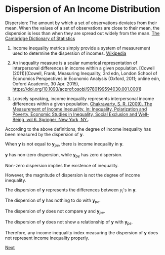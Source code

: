 # Dispersion of An Income Distribution

Dispersion: The amount by which a set of observations deviates from their mean. When the values of a set of observations are close to their mean, the dispersion is less than when they are spread out widely from the mean. [The Cambridge Dictionary of Statistics](https://www.cambridge.org/us/universitypress/subjects/statistics-probability/statistics-and-probability-general-interest/cambridge-dictionary-statistics-4th-edition?format=HB&isbn=9780521766999) 

1. Income inequality metrics simply provide a system of measurement used to determine the dispersion of incomes. [Wikipedia](https://en.wikipedia.org/wiki/Income_inequality_metrics)

2. An inequality measure is a scalar numerical representation of interpersonal differences in income within a given population. [Cowell (2011)](Cowell, Frank, Measuring Inequality, 3rd edn, London School of Economics Perspectives in Economic Analysis (Oxford, 2011; online edn, Oxford Academic, 30 Apr. 2015), https://doi.org/10.1093/acprof:osobl/9780199594030.001.0001)
   
3. Loosely speaking, income inequality represents interpersonal income differences within a given population. [Chakravarty, S. R. (2009). The Measurement of Income Inequality. In: Inequality, Polarization and Poverty. Economic Studies in Inequality, Social Exclusion and Well-Being, vol 6. Springer, New York, NY.]( https://doi.org/10.1007/978-0-387-79253-8_1).


According to the above definitions, the degree of income inequality has been measured by the dispersion of $\mathbf{y}$.

When $\mathbf{y}$ is not equal to $\mathbf{y}_{pe}$, there is income inequality in $\mathbf{y}$.

$\mathbf{y}$ has non-zero dispersion, while $\mathbf{y}_{pe}$ has zero dispersion.

Non-zero dispersion implies the existence of inequality.

However, the magnitude of dispersion is not the degree of income inequality.


The dispersion of $\mathbf{y}$ represents the differences between $y_i$'s in $\mathbf{y}$.

The dispersion of $\mathbf{y}$ has nothing to do with $\mathbf{y}_{pe}$.

The dispersion of $\mathbf{y}$ does not compare $\mathbf{y}$ and $\mathbf{y}_{pe}$.

The dispersion of $\mathbf{y}$ does not show a relationship of $\mathbf{y}$ with $\mathbf{y}_{pe}$.

Therefore, any income inequality index measuring the dispersion of $\mathbf{y}$ does not represent income inequality properly.

[Next](./WhatIsIncome.md)
